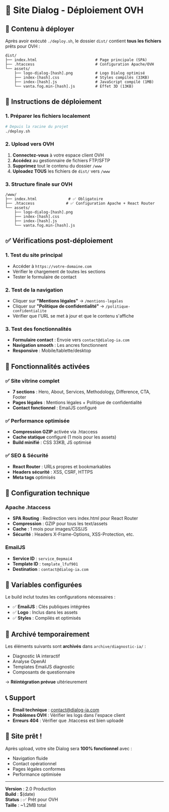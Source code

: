 # 🚀 Site Dialog - Déploiement OVH

## 📁 Contenu à déployer

Après avoir exécuté `./deploy.sh`, le dossier `dist/` contient **tous les fichiers** prêts pour OVH :

```
dist/
├── index.html                          # Page principale (SPA)
├── .htaccess                           # Configuration Apache/OVH
└── assets/
    ├── logo-dialog-[hash].png          # Logo Dialog optimisé
    ├── index-[hash].css                # Styles compilés (33KB)
    ├── index-[hash].js                 # JavaScript compilé (1MB)
    └── vanta.fog.min-[hash].js         # Effet 3D (13KB)
```

## 🔧 Instructions de déploiement

### 1. Préparer les fichiers localement
```bash
# Depuis la racine du projet
./deploy.sh
```

### 2. Upload vers OVH
1. **Connectez-vous** à votre espace client OVH
2. **Accédez** au gestionnaire de fichiers FTP/SFTP
3. **Supprimez** tout le contenu du dossier `/www`  
4. **Uploadez** **TOUS** les fichiers de `dist/` vers `/www`

### 3. Structure finale sur OVH
```
/www/
├── index.html              # ✅ Obligatoire
├── .htaccess              # ✅ Configuration Apache + React Router
└── assets/
    ├── logo-dialog-[hash].png
    ├── index-[hash].css
    ├── index-[hash].js
    └── vanta.fog.min-[hash].js
```

## ✅ Vérifications post-déploiement

### 1. Test du site principal
- Accéder à `https://votre-domaine.com`
- Vérifier le chargement de toutes les sections
- Tester le formulaire de contact

### 2. Test de la navigation
- Cliquer sur **"Mentions légales"** → `/mentions-legales`
- Cliquer sur **"Politique de confidentialité"** → `/politique-confidentialite`
- Vérifier que l'URL se met à jour et que le contenu s'affiche

### 3. Test des fonctionnalités
- **Formulaire contact** : Envoie vers `contact@dialog-ia.com`
- **Navigation smooth** : Les ancres fonctionnent
- **Responsive** : Mobile/tablette/desktop

## 🎯 Fonctionnalités activées

### ✅ Site vitrine complet
- **7 sections** : Hero, About, Services, Methodology, Difference, CTA, Footer
- **Pages légales** : Mentions légales + Politique de confidentialité
- **Contact fonctionnel** : EmailJS configuré

### ✅ Performance optimisée
- **Compression GZIP** activée via .htaccess
- **Cache statique** configuré (1 mois pour les assets)
- **Build minifié** : CSS 33KB, JS optimisé

### ✅ SEO & Sécurité
- **React Router** : URLs propres et bookmarkables
- **Headers sécurité** : XSS, CSRF, HTTPS
- **Meta tags** optimisés

## 🔧 Configuration technique

### Apache .htaccess
- **SPA Routing** : Redirection vers index.html pour React Router
- **Compression** : GZIP pour tous les text/assets
- **Cache** : 1 mois pour images/CSS/JS
- **Sécurité** : Headers X-Frame-Options, XSS-Protection, etc.

### EmailJS
- **Service ID** : `service_0epmai4`
- **Template ID** : `template_lfuf901`
- **Destination** : `contact@dialog-ia.com`

## 📧 Variables configurées

Le build inclut toutes les configurations nécessaires :
- ✅ **EmailJS** : Clés publiques intégrées
- ✅ **Logo** : Inclus dans les assets
- ✅ **Styles** : Compilés et optimisés

## 🚫 Archivé temporairement

Les éléments suivants sont **archivés** dans `archive/diagnostic-ia/` :
- Diagnostic IA interactif
- Analyse OpenAI
- Templates EmailJS diagnostic
- Composants de questionnaire

→ **Réintégration prévue** ultérieurement

## 📞 Support

- **Email technique** : contact@dialog-ia.com
- **Problèmes OVH** : Vérifier les logs dans l'espace client
- **Erreurs 404** : Vérifier que .htaccess est bien uploadé

## 🎉 Site prêt !

Après upload, votre site Dialog sera **100% fonctionnel** avec :
- Navigation fluide
- Contact opérationnel  
- Pages légales conformes
- Performance optimisée

---

**Version** : 2.0 Production  
**Build** : $(date)  
**Status** : ✅ Prêt pour OVH  
**Taille** : ~1.2MB total